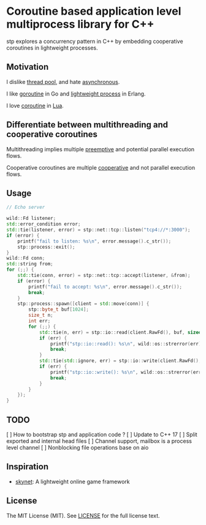# Coroutine based application level multiprocess library for C++
stp explores a concurrency pattern in C++ by embedding cooperative coroutines in lightweight processes.


## Motivation
I dislike [thread pool][], and hate [asynchronous][].

I like [goroutine][] in Go and [lightweight process][] in Erlang.

I love [coroutine][] in [Lua][].


## Differentiate between multithreading and cooperative coroutines
Multithreading implies multiple [preemptive][] and potential parallel execution flows.

Cooperative coroutines are multiple [cooperative][] and not parallel execution flows.


## Usage
```cpp
// Echo server

wild::Fd listener;
std::error_condition error;
std::tie(listener, error) = stp::net::tcp::listen("tcp4://*:3000");
if (error) {
    printf("fail to listen: %s\n", error.message().c_str());
    stp::process::exit();
}
wild::Fd conn;
std::string from;
for (;;) {
    std::tie(conn, error) = stp::net::tcp::accept(listener, &from);
    if (error) {
        printf("fail to accept: %s\n", error.message().c_str());
        break;
    }
    stp::process::spawn([client = std::move(conn)] {
        stp::byte_t buf[1024];
        size_t n;
        int err;
        for (;;) {
            std::tie(n, err) = stp::io::read(client.RawFd(), buf, sizeof buf);
            if (err) {
                printf("stp::io::read(): %s\n", wild::os::strerror(err));
                break;
            }
            std::tie(std::ignore, err) = stp::io::write(client.RawFd(), buf, n);
            if (err) {
                printf("stp::io::write(): %s\n", wild::os::strerror(err));
                break;
            }
        }
    });
}
```


## TODO
[ ] How to bootstrap stp and application code ?
[ ] Update to C++ 17
[ ] Split exported and internal head files
[ ] Channel support, mailbox is a process level channel
[ ] Nonblocking file operations base on aio


## Inspiration
* [skynet][]: A lightweight online game framework


## License
The MIT License (MIT). See [LICENSE](LICENSE) for the full license text.


[thread pool]: https://en.wikipedia.org/wiki/Thread_pool
[asynchronous]: https://en.wikipedia.org/wiki/Asynchrony_(computer_programming)
[goroutine]: https://tour.golang.org/concurrency/1
[coroutine]: https://en.wikipedia.org/wiki/Coroutine
[preemptive]: https://en.wikipedia.org/wiki/Preemption_(computing)
[cooperative]: https://en.wikipedia.org/wiki/Cooperative_multitasking
[lightweight process]: https://en.wikipedia.org/wiki/Erlang_(programming_language)#Concurrency_and_distribution_orientation
[Lua]: https://www.lua.org/start.html
[skynet]: https://github.com/cloudwu/skynet

